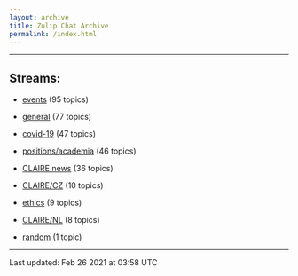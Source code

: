 ```yaml
---
layout: archive
title: Zulip Chat Archive
permalink: /index.html
---
```


---

## Streams:

* [events](stream/201207-events/index.html) (95 topics)

* [general](stream/201199-general/index.html) (77 topics)

* [covid-19](stream/226112-covid-19/index.html) (47 topics)

* [positions/academia](stream/203258-positions/academia/index.html) (46 topics)

* [CLAIRE news](stream/201957-CLAIRE-news/index.html) (36 topics)

* [CLAIRE/CZ](stream/203399-CLAIRE/CZ/index.html) (10 topics)

* [ethics](stream/228366-ethics/index.html) (9 topics)

* [CLAIRE/NL](stream/203255-CLAIRE/NL/index.html) (8 topics)

* [random](stream/202125-random/index.html) (1 topic)

<hr><p>Last updated: Feb 26 2021 at 03:58 UTC</p>